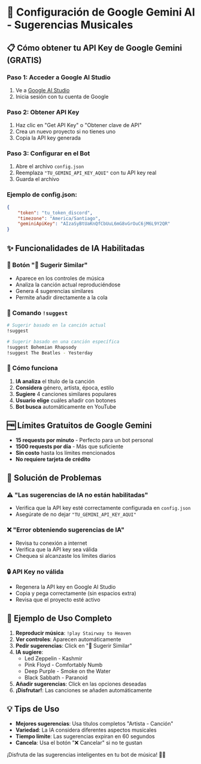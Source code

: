 # 🤖 Configuración de Google Gemini AI - Sugerencias Musicales

## 📋 Cómo obtener tu API Key de Google Gemini (GRATIS)

### Paso 1: Acceder a Google AI Studio
1. Ve a [Google AI Studio](https://aistudio.google.com/)
2. Inicia sesión con tu cuenta de Google

### Paso 2: Obtener API Key
1. Haz clic en "Get API Key" o "Obtener clave de API"
2. Crea un nuevo proyecto si no tienes uno
3. Copia la API key generada

### Paso 3: Configurar en el Bot
1. Abre el archivo `config.json`
2. Reemplaza `"TU_GEMINI_API_KEY_AQUI"` con tu API key real
3. Guarda el archivo

### Ejemplo de config.json:
```json
{
    "token": "tu_token_discord",
    "timezone": "America/Santiago",
    "geminiApiKey": "AIzaSyBtUaKnQfCbUuL6mG8vGrOuC6jM6L9Y2QR"
}
```

## ✨ Funcionalidades de IA Habilitadas

### 🎯 Botón "🤖 Sugerir Similar"
- Aparece en los controles de música
- Analiza la canción actual reproduciéndose
- Genera 4 sugerencias similares
- Permite añadir directamente a la cola

### 📝 Comando `!suggest`
```bash
# Sugerir basado en la canción actual
!suggest

# Sugerir basado en una canción específica
!suggest Bohemian Rhapsody
!suggest The Beatles - Yesterday
```

### 🎵 Cómo funciona
1. **IA analiza** el título de la canción
2. **Considera** género, artista, época, estilo
3. **Sugiere** 4 canciones similares populares
4. **Usuario elige** cuáles añadir con botones
5. **Bot busca** automáticamente en YouTube

## 🆓 Límites Gratuitos de Google Gemini

- **15 requests por minuto** - Perfecto para un bot personal
- **1500 requests por día** - Más que suficiente
- **Sin costo** hasta los límites mencionados
- **No requiere tarjeta de crédito**

## 🔧 Solución de Problemas

### ⚠️ "Las sugerencias de IA no están habilitadas"
- Verifica que la API key esté correctamente configurada en `config.json`
- Asegúrate de no dejar `"TU_GEMINI_API_KEY_AQUI"`

### ❌ "Error obteniendo sugerencias de IA"
- Revisa tu conexión a internet
- Verifica que la API key sea válida
- Chequea si alcanzaste los límites diarios

### 🔒 API Key no válida
- Regenera la API key en Google AI Studio
- Copia y pega correctamente (sin espacios extra)
- Revisa que el proyecto esté activo

## 🚀 Ejemplo de Uso Completo

1. **Reproducir música**: `!play Stairway to Heaven`
2. **Ver controles**: Aparecen automáticamente
3. **Pedir sugerencias**: Click en "🤖 Sugerir Similar"
4. **IA sugiere**:
   - Led Zeppelin - Kashmir
   - Pink Floyd - Comfortably Numb
   - Deep Purple - Smoke on the Water
   - Black Sabbath - Paranoid
5. **Añadir sugerencias**: Click en las opciones deseadas
6. **¡Disfrutar!**: Las canciones se añaden automáticamente

## 💡 Tips de Uso

- **Mejores sugerencias**: Usa títulos completos "Artista - Canción"
- **Variedad**: La IA considera diferentes aspectos musicales
- **Tiempo límite**: Las sugerencias expiran en 60 segundos
- **Cancela**: Usa el botón "❌ Cancelar" si no te gustan

¡Disfruta de las sugerencias inteligentes en tu bot de música! 🎵🤖
